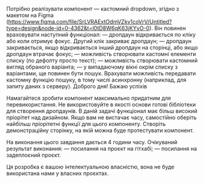 Потрібно реалізувати компонент — кастомний dropdown, згідно з макетом на Figma (https://www.figma.com/file/SrLVRAExtOdmVZkv1coVrV/Untitled?type=design&node-id=0-4362&t=l0tD8W6qK63jKYvO-0).
Він повинен враховувати наступний функціонал:
— дропдаун відкривається по кліку або коли отримує фокус. Другий клік закриває дропдаун;
— дропдаун закривається, якщо відкривається інший дропдаун на сторінці, або якщо дропдаун втрачає фокус;
— можливість створювати кастомні елементи списку (по дефолту просто текст);
— можливість створювати кастомний вигляд обраного варіанта;
— у випадаючому вікні окрім списку з варіантами, ще повинен бути пошук. Врахувати можливість передавати кастомну функцію пошуку, в тому числі асинхронну (наприклад, для запиту даних з серверу).
Доброго дня! Бажаю успіхів

Намагайтеся зробити компонент максимально придатним для перевикористання.
Не використовуйте в якості основи готові бібліотеки для створення дропдаунів.
В даній задачі функціонал має більш високий пріорітет над дизайном.
Якщо вам не вистачає часу, самостійно оберіть найбільш пріорітетні функції для цього компоненту.
Створіть демонстраційну сторінку, на якій можна буде протестувати компонент.

На виконання цього завдання дається 4 години часу.
Очікуваний результат виконання:
— посилання на проєкт на гітхабі;
— посилання на задеплоєний проєкт.

Ця розробка є вашою інтелектуальною власністю, вона не буде використана нами у власних проєктах.